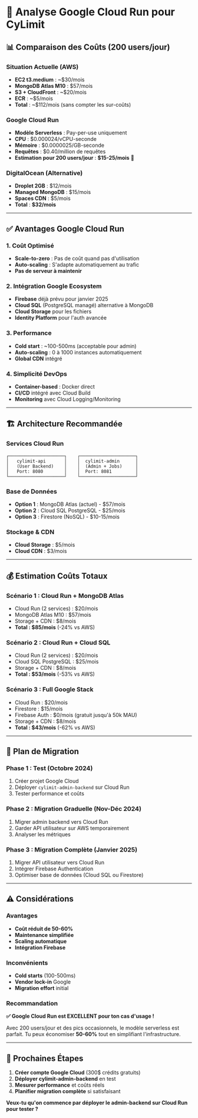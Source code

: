 # 🚀 Analyse Google Cloud Run pour CyLimit

## 📊 **Comparaison des Coûts (200 users/jour)**

### **Situation Actuelle (AWS)**
- **EC2 t3.medium** : ~$30/mois
- **MongoDB Atlas M10** : $57/mois  
- **S3 + CloudFront** : ~$20/mois
- **ECR** : ~$5/mois
- **Total** : ~$112/mois (sans compter les sur-coûts)

### **Google Cloud Run** 
- **Modèle Serverless** : Pay-per-use uniquement
- **CPU** : $0.000024/vCPU-seconde
- **Mémoire** : $0.0000025/GB-seconde  
- **Requêtes** : $0.40/million de requêtes
- **Estimation pour 200 users/jour** : **$15-25/mois** 🎯

### **DigitalOcean (Alternative)**
- **Droplet 2GB** : $12/mois
- **Managed MongoDB** : $15/mois
- **Spaces CDN** : $5/mois
- **Total** : **$32/mois**

---

## ✅ **Avantages Google Cloud Run**

### **1. Coût Optimisé**
- **Scale-to-zero** : Pas de coût quand pas d'utilisation
- **Auto-scaling** : S'adapte automatiquement au trafic
- **Pas de serveur à maintenir**

### **2. Intégration Google Ecosystem**
- **Firebase** déjà prévu pour janvier 2025
- **Cloud SQL** (PostgreSQL managé) alternative à MongoDB
- **Cloud Storage** pour les fichiers
- **Identity Platform** pour l'auth avancée

### **3. Performance**
- **Cold start** : ~100-500ms (acceptable pour admin)
- **Auto-scaling** : 0 à 1000 instances automatiquement
- **Global CDN** intégré

### **4. Simplicité DevOps**
- **Container-based** : Docker direct
- **CI/CD** intégré avec Cloud Build
- **Monitoring** avec Cloud Logging/Monitoring

---

## 🏗️ **Architecture Recommandée**

### **Services Cloud Run**
```
┌─────────────────────┐    ┌─────────────────────┐
│   cylimit-api       │    │  cylimit-admin      │
│   (User Backend)    │    │  (Admin + Jobs)     │
│   Port: 8080        │    │  Port: 8081         │
└─────────────────────┘    └─────────────────────┘
```

### **Base de Données**
- **Option 1** : MongoDB Atlas (actuel) - $57/mois
- **Option 2** : Cloud SQL PostgreSQL - $25/mois
- **Option 3** : Firestore (NoSQL) - $10-15/mois

### **Stockage & CDN**
- **Cloud Storage** : $5/mois
- **Cloud CDN** : $3/mois

---

## 💰 **Estimation Coûts Totaux**

### **Scénario 1 : Cloud Run + MongoDB Atlas**
- Cloud Run (2 services) : $20/mois
- MongoDB Atlas M10 : $57/mois
- Storage + CDN : $8/mois
- **Total : $85/mois** (-24% vs AWS)

### **Scénario 2 : Cloud Run + Cloud SQL**
- Cloud Run (2 services) : $20/mois
- Cloud SQL PostgreSQL : $25/mois
- Storage + CDN : $8/mois
- **Total : $53/mois** (-53% vs AWS)

### **Scénario 3 : Full Google Stack**
- Cloud Run : $20/mois
- Firestore : $15/mois
- Firebase Auth : $0/mois (gratuit jusqu'à 50k MAU)
- Storage + CDN : $8/mois
- **Total : $43/mois** (-62% vs AWS)

---

## 🚀 **Plan de Migration**

### **Phase 1 : Test (Octobre 2024)**
1. Créer projet Google Cloud
2. Déployer `cylimit-admin-backend` sur Cloud Run
3. Tester performance et coûts

### **Phase 2 : Migration Graduelle (Nov-Déc 2024)**
1. Migrer admin backend vers Cloud Run
2. Garder API utilisateur sur AWS temporairement
3. Analyser les métriques

### **Phase 3 : Migration Complète (Janvier 2025)**
1. Migrer API utilisateur vers Cloud Run
2. Intégrer Firebase Authentication
3. Optimiser base de données (Cloud SQL ou Firestore)

---

## ⚠️ **Considérations**

### **Avantages**
- **Coût réduit de 50-60%**
- **Maintenance simplifiée**
- **Scaling automatique**
- **Intégration Firebase**

### **Inconvénients**
- **Cold starts** (100-500ms)
- **Vendor lock-in** Google
- **Migration effort** initial

### **Recommandation**
**✅ Google Cloud Run est EXCELLENT pour ton cas d'usage !**

Avec 200 users/jour et des pics occasionnels, le modèle serverless est parfait. Tu peux économiser **50-60%** tout en simplifiant l'infrastructure.

---

## 🎯 **Prochaines Étapes**

1. **Créer compte Google Cloud** (300$ crédits gratuits)
2. **Déployer cylimit-admin-backend** en test
3. **Mesurer performance** et coûts réels
4. **Planifier migration complète** si satisfaisant

**Veux-tu qu'on commence par déployer le admin-backend sur Cloud Run pour tester ?**

